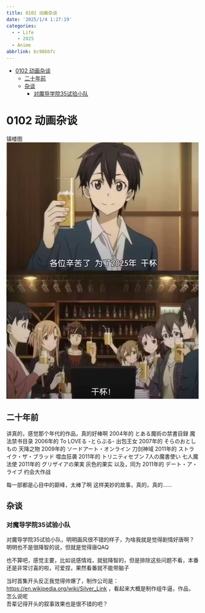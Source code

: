 ```yaml
---
title: 0102 动画杂谈
date: '2025/1/4 1:27:19'
categories:
  - - Life
    - 2025
  - Anime
abbrlink: bc98bbfc
---
```


- [0102 动画杂谈](#0102-动画杂谈)
  - [二十年前](#二十年前)
  - [杂谈](#杂谈)
    - [对魔导学院35试验小队](#对魔导学院35试验小队)


# 0102 动画杂谈
镇楼图
![20250116180242](https://raw.githubusercontent.com/Edge-coordinates/PicBed/master/imgs_for_blogs20250116180242.png)

## 二十年前
讲真的，感觉那个年代的作品，真的好棒啊
2004年的 とある魔術の禁書目録 魔法禁书目录
2006年的 To LOVEる -とらぶる- 出包王女
2007年的 そらのおとしもの 天降之物
2009年的 ソードアート・オンライン 刀剑神域
2011年的 ストライク・ザ・ブラッド 噬血狂袭
2011年的 トリニティセブン 7人の魔書使い 七人魔法使
2011年的 グリザイアの果実 灰色的果实
以及，同为 2011年的 デート・ア・ライブ 约会大作战

每一部都是心目中的巅峰，太棒了啊
这样美妙的故事，真的，真的……


## 杂谈
### 对魔导学院35试验小队
对魔导学院35试验小队，明明画风很不错的样子，为啥我就是觉得剧情好唐啊？明明也不是很降智的说，但就是觉得唐QAQ

也不算吧，感觉主要，比如说感情戏，就挺降智的，但是排除这些问题不看，本番还是非常讨喜的啦，可爱捏，果然看番就不能带脑子

当时首集开头反正我觉得帅爆了，制作公司是：https://en.wikipedia.org/wiki/Silver_Link ，看起来大概是制作组牛逼，作品，怎么说呢    
吾辈记得开头的叙事效果也是很不错的吧？  



